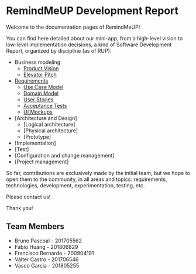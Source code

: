 # RemindMeUP Development Report

Welcome to the documentation pages of RemindMeUP!

You can find here detailed about our mini-app, from a high-level vision to low-level implementation decisions, a kind of Software Development Report, organized by discipline (as of RUP): 

* Business modeling 
  * [Product Vision](https://github.com/LEIC-ES-2021-22/3LEIC01T1/blob/main/docs/ProductVision.md)
  * [Elevator Pitch](https://github.com/LEIC-ES-2021-22/3LEIC01T1/blob/main/docs/ElevatorPitch.md)
* [Requirements](https://github.com/LEIC-ES-2021-22/3LEIC01T1/blob/main/docs/Requirements.md)
  * [Use Case Model](https://github.com/LEIC-ES-2021-22/3LEIC01T1/blob/main/docs/Requirements.md#Use-Case-Model)
  * [Domain Model](https://github.com/LEIC-ES-2021-22/3LEIC01T1/blob/main/docs/Requirements.md#Domain-Model)
  * [User Stories](https://github.com/LEIC-ES-2021-22/3LEIC01T1/blob/main/docs/Requirements.md#User-Stories)
  * [Acceptance Tests](https://github.com/LEIC-ES-2021-22/3LEIC01T1/blob/main/docs/Requirements.md#Acceptance-Tests)
  * [UI Mockups](https://github.com/LEIC-ES-2021-22/3LEIC01T1/blob/main/docs/Requirements.md#UI-Mockups)
* [Architecture and Design]
  * [Logical architecture]
  * [Physical architecture]
  * [Prototype]
* [Implementation]
* [Test]
* [Configuration and change management]
* [Project management]

So far, contributions are exclusively made by the initial team, but we hope to open them to the community, in all areas and topics: requirements, technologies, development, experimentation, testing, etc.

Please contact us! 

Thank you!

## Team Members

- Bruno Pascoal - 201705562
- Fábio Huang - 201806829
- Francisco Bernardo - 200904191
- Válter Castro - 201706546
- Vasco Garcia - 201805255



